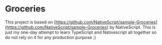 # Groceries

This project is based on [https://github.com/NativeScript/sample-Groceries](https://github.com/NativeScript/sample-Groceries) by NativeScript.
This is just my one-day attempt to learn TypeScript and Nativescript all together so do not rely on it for any production purpose ;)
